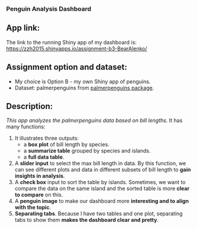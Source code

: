 ### Penguin Analysis Dashboard

## App link:
The link to the running Shiny app of my dashboard is:
https://zzh2015.shinyapps.io/assignment-b3-BearAlenko/

## Assignment option and dataset:
* My choice is Option B - my own Shiny app of penguins.
* Dataset: palmerpenguins from [palmerpenguins package](https://allisonhorst.github.io/palmerpenguins/).

## Description:

_This app analyzes the palmerpenguins data based on bill lengths._
It has many functions:
1. It illustrates three outputs:
     * a **box plot** of bill length by species.
     * a **summarize table** grouped by species and islands. 
     * a **full data table**.
2. A **slider input** to select the max bill length in data. By this function, we can see different plots and data in different subsets of bill length to **gain insights in analysis**.
3. A **check box** input to sort the table by islands. Sometimes, we want to compare the data on the same island and the sorted table is more **clear to compare** on this.
4. A **penguin image** to make our dashboard more **interesting and to align with the topic**.
5. **Separating tabs**. Because I have two tables and one plot, separating tabs to show them **makes the dashboard clear and pretty**.

